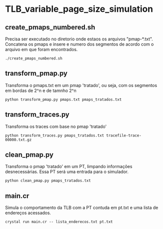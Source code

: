# TLB_variable_page_size_simulation

## create_pmaps_numbered.sh
Precisa ser executado no diretorio onde estaos os arquivos "pmap-\*.txt".
Concatena os pmaps e insere e numero dos segmentos de acordo com o arquivo em que foram encontrados.
```
./create_pmaps_numbered.sh
```

## transform_pmap.py
Transforma o pmaps.txt em um pmap 'tratado', ou seja, com os segmentos em bordas de 2^n e de tamnho 2^n
```
python transform_pmap.py pmaps.txt pmaps_tratados.txt
```
## transform_traces.py
Transforma os traces com base no pmap 'tratado'
```
python transform_traces.py pmaps_tratados.txt tracefile-trace-00000.txt.gz
```

## clean_pmap.py
Transforma o pmap 'tratado' em um PT, limpando informações desnecessárias. Essa PT será uma entrada para o simulador.
```
python clean_pmap.py pmaps_tratados.txt
```
## main.cr
Simula o comportamento da TLB com a PT contuda em pt.txt e uma lista de endereços acessados.
```
crystal run main.cr -- lista_enderecos.txt pt.txt
```
